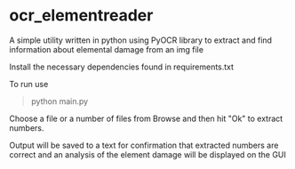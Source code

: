 # ocr_elementreader
 A simple utility written in python using PyOCR library to extract and find information about elemental damage from an img file
 
 Install the necessary dependencies found in requirements.txt
 
 To run use 
 
 >python main.py
 
Choose a file or a number of files from Browse and then hit "Ok" to extract numbers.

Output will be saved to a text for confirmation that extracted numbers are correct and an analysis of the element damage will be displayed on the GUI
